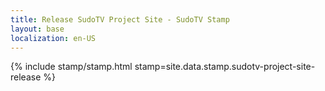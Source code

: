 ```yaml
---
title: Release SudoTV Project Site - SudoTV Stamp
layout: base
localization: en-US
---
```


{% include stamp/stamp.html
    stamp=site.data.stamp.sudotv-project-site-release
%}